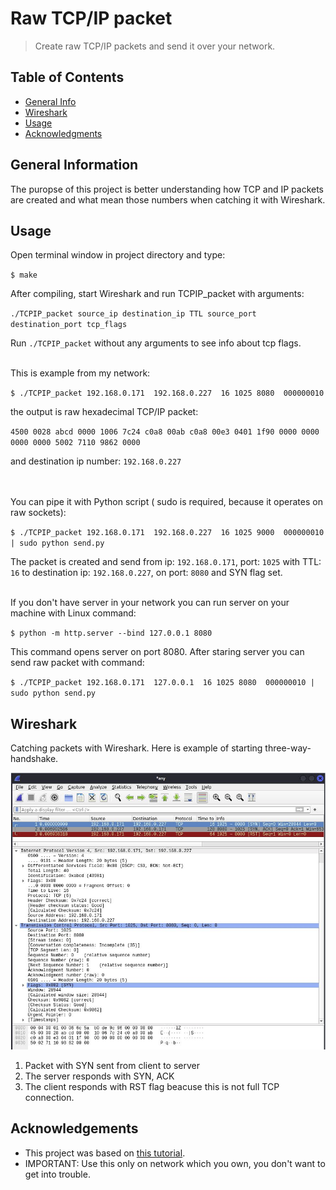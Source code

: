 # Raw TCP/IP packet
> Create raw TCP/IP packets and send it over your network.

## Table of Contents
* [General Info](#general-information)
* [Wireshark](#wireshark)
* [Usage](#usage)
* [Acknowledgments](#acknowledgements)


## General Information

The puropse of this project is better understanding how TCP and IP packets are created and 
what mean those numbers when catching it with Wireshark.


## Usage
Open terminal window in project directory and type:

`$ make`

After compiling, start Wireshark and run TCPIP_packet with arguments:

`./TCPIP_packet source_ip destination_ip TTL source_port destination_port tcp_flags`

Run  `./TCPIP_packet`  without any arguments to see info about tcp flags.
<br /> <br />

This is example from my network:

`$ ./TCPIP_packet 192.168.0.171  192.168.0.227  16 1025 8080  000000010`

the output is raw hexadecimal TCP/IP packet:

`4500 0028 abcd 0000 1006 7c24 c0a8 00ab c0a8 00e3 0401 1f90 0000 0000 0000 0000 5002 7110 9862 0000`

 and destination ip number: `192.168.0.227`   
<br /><br />

You can pipe it with Python script ( sudo is required, because it operates on raw sockets):

`$ ./TCPIP_packet 192.168.0.171  192.168.0.227  16 1025 9000  000000010 | sudo python send.py`

The packet is created and send from ip: `192.168.0.171`, port: `1025` with TTL: `16` to destination ip: `192.168.0.227`, 
on port: `8080` and SYN flag set.
<br /><br />

If you don't have server in your network you can run server on your machine with Linux command:

`$ python -m http.server --bind 127.0.0.1 8080 `

This command opens server on port 8080.
After staring server you can send raw packet with command:

`$ ./TCPIP_packet 192.168.0.171  127.0.0.1  16 1025 8080  000000010 | sudo python send.py`


## Wireshark

Catching packets with Wireshark. 
Here is example of starting three-way-handshake.

![Wireshark screenshot](./img/Wireshark_screenshot.PNG)

1. Packet with SYN sent from client to server
2. The server responds with SYN, ACK
3. The client responds with RST flag beacuse this is not full TCP connection.



## Acknowledgements

- This project was based on [this tutorial](https://inc0x0.com/tcp-ip-packets-introduction/tcp-ip-packets-3-manually-create-and-send-raw-tcp-ip-packets/).
- IMPORTANT: Use this only on network which you own, you don't want to get into trouble.
